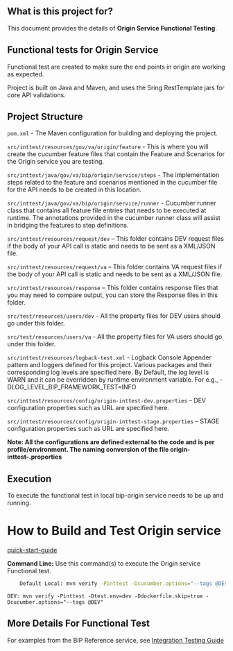 ## What is this project for?
This document provides the details of **Origin Service Functional Testing**.

## Functional tests for Origin Service
Functional test are created to make sure the end points in origin are working as expected.

Project is built on Java and Maven, and uses the Sring RestTemplate jars for core API validations.

## Project Structure

`pom.xml` - The Maven configuration for building and deploying the project.

`src/inttest/resources/gov/va/origin/feature` - This is where you will create the cucumber feature files that contain the Feature
and Scenarios for the Origin service you are testing.

`src/inttest/java/gov/va/bip/origin/service/steps` - The implementation steps related to the feature
and scenarios mentioned in the cucumber file for the API needs to be created in this location. 

`src/inttest/java/gov/va/bip/origin/service/runner` - Cucumber runner class that contains all feature file entries that needs to be executed at runtime.
The annotations provided in the cucumber runner class will assist in bridging the features to step definitions.

`src/inttest/resources/request/dev` – This folder contains DEV request files if the body of your API call is static and needs to be sent as a XML/JSON file.

`src/inttest/resources/request/va` – This folder contains VA request files if the body of your API call is static and needs to be sent as a XML/JSON file.

`src/inttest/resources/response` – This folder contains response files that you may need to compare output, you can store the Response files in this folder. 

`src/test/resources/users/dev` - All the property files for DEV users should go under this folder.

`src/test/resources/users/va` - All the property files for VA users should go under this folder.

`src/inttest/resources/logback-test.xml` - Logback Console Appender pattern and loggers defined for this project.
Various packages and their corresponding log levels are specified here. By Default, the log level is WARN and it can be overridden by runtime environment variable. For e.g., -DLOG_LEVEL_BIP_FRAMEWORK_TEST=INFO

`src/inttest/resources/config/origin-inttest-dev.properties` – DEV configuration properties such as URL are specified here.

`src/inttest/resources/config/origin-inttest-stage.properties` – STAGE configuration properties such as URL are specified here.

**Note: All the configurations are defined external to the code and is per profile/environment. The naming conversion of the file
origin-inttest-<env>.properties**

## Execution

To execute the functional test in local bip-origin service needs to be up and running.

# How to Build and Test Origin service
[quick-start-guide](/docs/quick-start-guide.md)

**Command Line:** Use this command(s) to execute the Origin service Functional test. 
```bash
    Default Local: mvn verify -Pinttest -Dcucumber.options="--tags @DEV"
```
    DEV: mvn verify -Pinttest -Dtest.env=dev -Ddockerfile.skip=true -Dcucumber.options="--tags @DEV"


## More Details For Functional Test
For examples from the BIP Reference service, see [Integration Testing Guide](https://github.com/department-of-veterans-affairs/bip-reference/tree/master/bip-reference-inttest)

